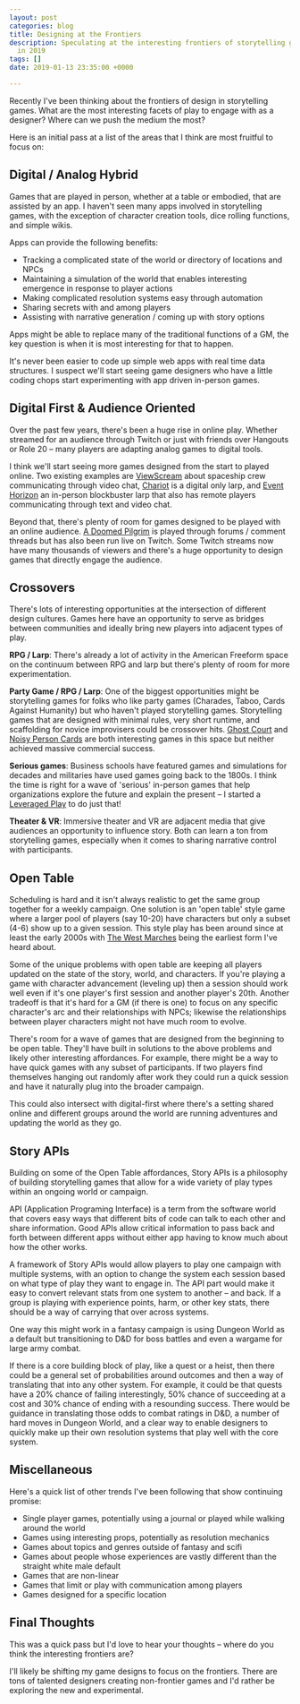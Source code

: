 ```yaml
---
layout: post
categories: blog
title: Designing at the Frontiers
description: Speculating at the interesting frontiers of storytelling game design
  in 2019
tags: []
date: 2019-01-13 23:35:00 +0000

---
```

Recently I've been thinking about the frontiers of design in storytelling games. What are the most interesting facets of play to engage with as a designer? Where can we push the medium the most?

Here is an initial pass at a list of the areas that I think are most fruitful to focus on:

## Digital / Analog Hybrid

Games that are played in person, whether at a table or embodied, that are assisted by an app. I haven't seen many apps involved in storytelling games, with the exception of character creation tools, dice rolling functions, and simple wikis.

Apps can provide the following benefits:

* Tracking a complicated state of the world or directory of locations and  NPCs
* Maintaining a simulation of the world that enables interesting emergence in response to player actions
* Making complicated resolution systems easy through automation
* Sharing secrets with and among players
* Assisting with narrative generation / coming up with story options

Apps might be able to replace many of the traditional functions of a GM, the key question is when it is most interesting for that to happen.

It's never been easier to code up simple web apps with real time data structures. I suspect we'll start seeing game designers who have a little coding chops start experimenting with app driven in-person games.

## Digital First & Audience Oriented

Over the past few years, there's been a huge rise in online play. Whether streamed for an audience through Twitch or just with friends over Hangouts or Role 20 – many players are adapting analog games to digital tools.

I think we'll start seeing more games designed from the start to played online. Two existing examples are [ViewScream](https://www.drivethrurpg.com/product/113064/ViewScream) about spaceship crew communicating through video chat, [Chariot](https://geekinitiative.com/tgilarps/chariot-larp/) is a digital only larp, and [Event Horizon](http://www.eventhorizonlarp.com/) an in-person blockbuster larp that also has remote players communicating through text and video chat.

Beyond that, there's plenty of room for games designed to be played with an online audience. [A Doomed Pilgrim](http://lumpley.com/index.php/anyway/thread/722) is played through forums / comment threads but has also been run live on Twitch. Some Twitch streams now have many thousands of viewers and there's a huge opportunity to design games that directly engage the audience.

## Crossovers

There's lots of interesting opportunities at the intersection of different design cultures. Games here have an opportunity to serve as bridges between communities and ideally bring new players into adjacent types of play.

**RPG / Larp**: There's already a lot of activity in the American Freeform space on the continuum between RPG and larp but there's plenty of room for more experimentation.

**Party Game / RPG / Larp**: One of the biggest opportunities might be storytelling games for folks who like party games (Charades, Taboo, Cards Against Humanity) but who haven't played storytelling games. Storytelling games that are designed with minimal rules, very short runtime, and scaffolding for novice improvisers could be crossover hits. [Ghost Court](http://bullypulpitgames.com/games/ghost-court/) and [Noisy Person Cards](http://paracosmpress.com/npc/) are both interesting games in this space but neither achieved massive commercial success.

**Serious games**: Business schools have featured games and simulations for decades and militaries have used games going back to the 1800s. I think the time is right for a wave of 'serious' in-person games that help organizations explore the future and explain the present – I started a [Leveraged Play](https://leveragedplay.com) to do just that!

**Theater & VR**: Immersive theater and VR are adjacent media that give audiences an opportunity to influence story. Both can learn a ton from storytelling games, especially when it comes to sharing narrative control with participants.

## Open Table

Scheduling is hard and it isn't always realistic to get the same group together for a weekly campaign. One solution is an 'open table' style game where a larger pool of players (say 10-20) have characters but only a subset (4-6) show up to a given session. This style play has been around since at least the early 2000s with [The West Marches](http://arsludi.lamemage.com/index.php/78/grand-experiments-west-marches/) being the earliest form I've heard about.

Some of the unique problems with open table are keeping all players updated on the state of the story, world, and characters. If you're playing a game with character advancement (leveling up) then a session should work well even if it's one player's first session and another player's 20th. Another tradeoff is that it's hard for a GM (if there is one) to focus on any specific character's arc and their relationships with NPCs; likewise the relationships between player characters might not have much room to evolve.

There's room for a wave of games that are designed from the beginning to be open table. They'll have built in solutions to the above problems and likely other interesting affordances. For example, there might be a way to have quick games with any subset of participants. If two players find themselves hanging out randomly after work they could run a quick session and have it naturally plug into the broader campaign.

This could also intersect with digital-first where there's a setting shared online and different groups around the world are running adventures and updating the world as they go.

## Story APIs

Building on some of the Open Table affordances, Story APIs is a philosophy of building storytelling games that allow for a wide variety of play types within an ongoing world or campaign.

API (Application Programing Interface) is a term from the software world that covers easy ways that different bits of code can talk to each other and share information. Good APIs allow critical information to pass back and forth between different apps without either app having to know much about how the other works.

A framework of Story APIs would allow players to play one campaign with  multiple systems, with an option to change the system each session based on what type of play they want to engage in. The API part would make it easy to convert relevant stats from one system to another – and back. If a group is playing with experience points, harm, or other key stats, there should be a way of carrying that over across systems.

One way this might work in a fantasy campaign is using Dungeon World as a default but transitioning to D&D for boss battles and even a wargame for large army combat.

If there is a core building block of play, like a quest or a heist, then there could be a general set of probabilities around outcomes and then a way of translating that into any other system. For example, it could be that quests have a 20% chance of failing interestingly, 50% chance of succeeding at a cost and 30% chance of ending with a resounding success. There would be guidance in translating those odds to combat ratings in D&D, a number of hard moves in Dungeon World, and a clear way to enable designers to quickly make up their own resolution systems that play well with the core system.

## Miscellaneous

Here's a quick list of other trends I've been following that show continuing promise:

* Single player games, potentially using a journal or played while walking around the world
* Games using interesting props, potentially as resolution mechanics
* Games about topics and genres outside of fantasy and scifi
* Games about people whose experiences are vastly different than the straight white male default
* Games that are non-linear
* Games that limit or play with communication among players
* Games designed for a specific location

## Final Thoughts

This was a quick pass but I'd love to hear your thoughts – where do you think the interesting frontiers are?

I'll likely be shifting my game designs to focus on the frontiers. There are tons of talented designers creating non-frontier games and I'd rather be exploring the new and experimental.